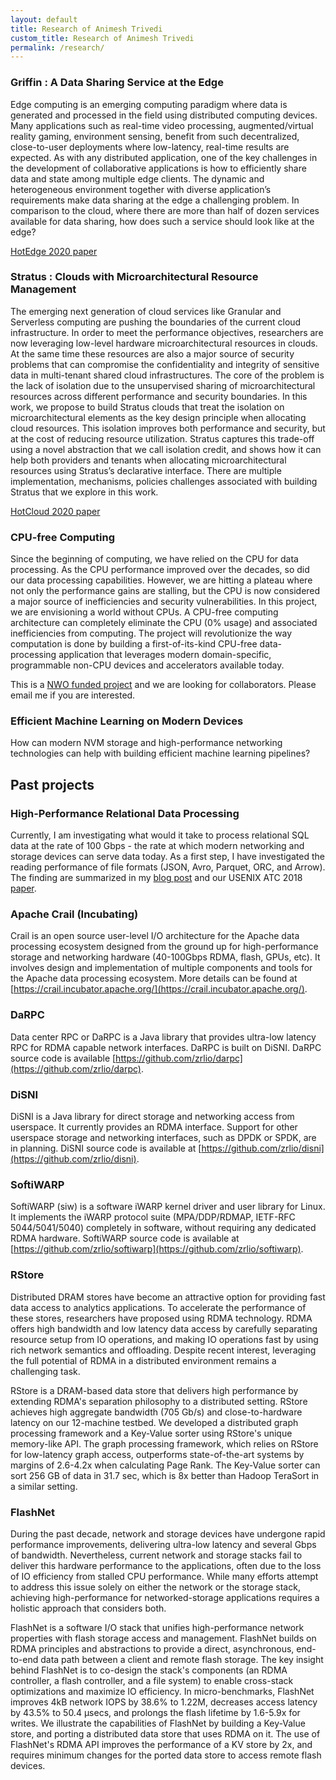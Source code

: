 ```yaml
---
layout: default
title: Research of Animesh Trivedi
custom_title: Research of Animesh Trivedi
permalink: /research/
---
```


<!-- 
I am a part of High-performance IO Research Group called ZRLIO at the Zurich Research lab. Most of our group’s work is open-sourced at [https://github.com/zrlio](https://github.com/zrlio). -->

### Griffin : A Data Sharing Service at the Edge 
Edge computing is an emerging computing paradigm where data is generated and processed in the field using distributed computing devices. Many applications such as real-time video processing, augmented/virtual reality gaming, environment sensing, benefit from such decentralized, close-to-user deployments where low-latency, real-time results are expected. As with any distributed application, one of the key challenges in the development of collaborative applications is how to efficiently share data and state among multiple edge clients. The dynamic and heterogeneous environment together with diverse application’s requirements make data sharing at the edge a challenging problem. In comparison to the cloud, where there are more than half of dozen services available for data sharing, how does such a service should look like at the edge? 

[HotEdge 2020 paper](https://www.usenix.org/conference/hotedge20/presentation/trivedi)

### Stratus : Clouds with Microarchitectural Resource Management
The emerging next generation of cloud services like Granular and Serverless computing are pushing the boundaries of the current cloud infrastructure. In order to meet the performance objectives, researchers are now leveraging low-level hardware microarchitectural resources in clouds. At the same time these resources are also a major source of security problems that can compromise the confidentiality and integrity of sensitive data in multi-tenant shared cloud infrastructures. The core of the problem is the lack of isolation due to the unsupervised sharing of microarchitectural resources across different performance and security boundaries. In this work, we propose to build Stratus clouds that treat the isolation on microarchitectural elements as the key design principle when allocating cloud resources. This isolation improves both performance and security, but at the cost of reducing resource utilization. Stratus captures this trade-off using a novel abstraction that we call isolation credit, and shows how it can help both providers and tenants when allocating microarchitectural resources using Stratus’s declarative interface. There are multiple implementation, mechanisms, policies challenges associated with building Stratus that we explore in this work. 

[HotCloud 2020 paper](https://www.usenix.org/conference/hotcloud20/presentation/razavi)

### CPU-free Computing 
Since the beginning of computing, we have relied on the CPU for data processing. As the CPU performance improved over the decades, so did our data processing capabilities. However, we are hitting a plateau where not only the performance gains are stalling, but the CPU is now considered a major source of inefficiencies and security vulnerabilities. In this project, we are envisioning a world without CPUs. A CPU-free computing architecture can completely eliminate the CPU (0% usage) and associated inefficiencies from computing. The project will revolutionize the way computation is done by building a first-of-its-kind CPU-free data-processing application that leverages modern domain-specific, programmable non-CPU devices and accelerators available today.

This is a [NWO funded project](https://www.nwo.nl/en/news/sixteen-groundbreaking-research-projects-launched-through-third-round-nwo-open-competition-xs) and we are looking for collaborators. Please email me if you are interested. 

### Efficient Machine Learning on Modern Devices
How can modern NVM storage and high-performance networking technologies can help with building efficient machine learning pipelines? 

## Past projects

### High-Performance Relational Data Processing
Currently, I am investigating what would it take to process relational SQL data at the rate of 100 Gbps - the rate at which modern networking and storage devices can serve data today. As a first step, I have investigated the reading performance of file formats (JSON, Avro, Parquet, ORC, and Arrow). The finding are summarized in my [blog post](https://crail.incubator.apache.org/blog/2018/08/sql-p1.html) and our USENIX ATC 2018 [paper](https://www.usenix.org/system/files/conference/atc18/atc18-trivedi.pdf).

### Apache Crail (Incubating)
Crail is an open source user-level I/O architecture for the Apache data processing ecosystem designed from the ground up for high-performance storage and networking hardware (40-100Gbps RDMA, flash, GPUs, etc). It involves design and implementation of multiple components and tools for the Apache data processing ecosystem. More details can be found at [https://crail.incubator.apache.org/](https://crail.incubator.apache.org/).

### DaRPC
Data center RPC or DaRPC is a Java library that provides ultra-low latency RPC for RDMA capable network interfaces. DaRPC is built on DiSNI. DaRPC source code is available [https://github.com/zrlio/darpc](https://github.com/zrlio/darpc).

### DiSNI
DiSNI is a Java library for direct storage and networking access from userspace. It currently provides an RDMA interface. Support for other userspace storage and networking interfaces, such as DPDK or SPDK, are in planning. DiSNI source code is available at [https://github.com/zrlio/disni](https://github.com/zrlio/disni).

### SoftiWARP
SoftiWARP (siw) is a software iWARP kernel driver and user library for Linux. It implements the iWARP protocol suite (MPA/DDP/RDMAP, IETF-RFC 5044/5041/5040) completely in software, without requiring any dedicated RDMA hardware. SoftiWARP source code is available at [https://github.com/zrlio/softiwarp](https://github.com/zrlio/softiwarp).

### RStore 
Distributed DRAM stores have become an attractive option for providing fast data access to analytics applications. To accelerate the performance of these stores, researchers have proposed using RDMA technology. RDMA offers high bandwidth and low latency data access by carefully separating resource setup from IO operations, and making IO operations fast by using rich network semantics and offloading. Despite recent interest, leveraging the full potential of RDMA in a distributed environment remains a challenging task. 

RStore is a DRAM-based data store that delivers high performance by extending RDMA's separation philosophy to a distributed setting. RStore achieves high aggregate bandwidth (705 Gb/s) and close-to-hardware latency on our 12-machine testbed. We developed a distributed graph processing framework and a Key-Value sorter using RStore's unique memory-like API. The graph processing framework, which relies on RStore for low-latency graph access, outperforms state-of-the-art systems by margins of 2.6-4.2x when calculating Page Rank. The Key-Value sorter can sort 256 GB of data in 31.7 sec, which is 8x better than Hadoop TeraSort in a similar setting.

### FlashNet 
During the past decade, network and storage devices have undergone rapid performance improvements, delivering ultra-low latency and several Gbps of bandwidth. Nevertheless, current network and storage stacks fail to deliver this hardware performance to the applications, often due to the loss of IO efficiency from stalled CPU performance. While many efforts attempt to address this issue solely on either the network or the storage stack, achieving high-performance for networked-storage applications requires a holistic approach that considers both.

FlashNet is a software I/O stack that unifies high-performance network properties with flash storage access and management. FlashNet builds on RDMA principles and abstractions to provide a direct, asynchronous, end-to-end data path between a client and remote flash storage. The key insight behind FlashNet is to co-design the stack's components (an RDMA controller, a flash controller, and a file system) to enable cross-stack optimizations and maximize IO efficiency. In micro-benchmarks, FlashNet improves 4kB network IOPS by 38.6% to 1.22M, decreases access latency by 43.5% to 50.4 µsecs, and prolongs the flash lifetime by 1.6-5.9x for writes. We illustrate the capabilities of FlashNet by building a Key-Value store, and porting a distributed data store that uses RDMA on it. The use of FlashNet's RDMA API improves the performance of a KV store by 2x, and requires minimum changes for the ported data store to access remote flash devices.


